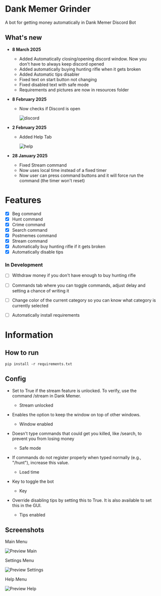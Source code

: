 # Dank Memer Grinder
A bot for getting money automatically in Dank Memer Discord Bot


## What's new

- **8 March 2025**
  - Added Automatically closing/opening discord window. Now you don't have to always keep discord opened
  - Added automatically buying hunting rifle when it gets broken
  - Added Automatic tips disabler
  - Fixed text on start button not changing
  - Fixed disabled text with safe mode
  - Requirements and pictures are now in resources folder



- **8 February 2025**
  - Now checks if Discord is open
    
    ![discord](https://github.com/user-attachments/assets/bb8eb97e-26dd-410d-8ce1-a6b124df1f96)




- **2 February 2025**
  - Added Help Tab
    
    ![help](https://github.com/user-attachments/assets/8f00e3dc-8b05-4970-a67f-376476db02ec)

    

- **28 January 2025**
  - Fixed Stream command
  - Now uses local time instead of a fixed timer
  - Now user can press command buttons and it will force run the command (the timer won't reset)



# Features
- [x] Beg command
- [x] Hunt command
- [x] Crime command
- [x] Search command
- [x] Postmemes command
- [x] Stream command
- [x] Automatically buy hunting rifle if it gets broken
- [x] Automatically disable tips

### In Development
- [ ] Withdraw money if you don't have enough to buy hunting rifle
- [ ] Commands tab where you can toggle commands, adjust delay and setting a chance of writing it
- [ ] Change color of the current category so you can know what category is currently selected
- [ ] Automatically install requirements


# Information
## How to run
`pip install -r requirements.txt`

## Config

- Set to True if the stream feature is unlocked. To verify, use the command /stream in Dank Memer.
  - Stream unlocked


- Enables the option to keep the window on top of other windows.
  - Window enabled

- Doesn't type commands that could get you killed, like /search, to prevent you from losing money
  - Safe mode

- If commands do not register properly when typed normally (e.g., "/hunt"), increase this value.
  - Load time

- Key to toggle the bot
  - Key

- Override disabling tips by setting this to True. It is also available to set this in the GUI.
  - Tips enabled



## Screenshots

Main Menu


![Preview Main](https://github.com/user-attachments/assets/f0d26e4f-1822-477a-a26f-595a57c999ca)



Settings Menu

![Preview Settings](https://github.com/user-attachments/assets/f8a71b3f-6b44-4374-bc63-cf18d0e6e3d9)




Help Menu


![Preview Help](https://github.com/user-attachments/assets/9b21c386-7709-4673-9c63-a425f01d2e6f)


